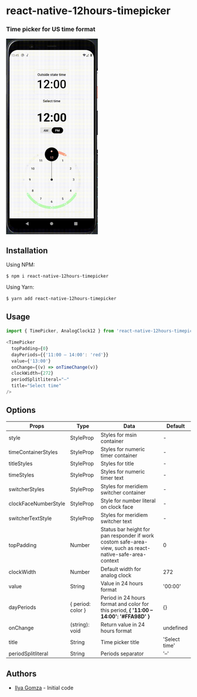 # react-native-12hours-timepicker

### Time picker for US time format

<img src="https://github.com/illi-homz/react-native-12hours-timepicker/blob/main/demo/assets/react-native-12hours-timepicker.gif?raw=true" width="250">
<br>

## Installation
Using NPM:
```
$ npm i react-native-12hours-timepicker
```

Using Yarn:
```
$ yarn add react-native-12hours-timepicker
```

## Usage
```javascript
import { TimePicker, AnalogClock12 } from 'react-native-12hours-timepicker'
```


```javascript
<TimePicker
  topPadding={0}
  dayPeriods={{'11:00 – 14:00': 'red'}}
  value={'13:00'}
  onChange={(v) => onTimeChange(v)}
  clockWidth={272}
  periodSplitliteral="–"
  title="Select time"
/>
```

## Options

| Props | Type | Data | Default |
| --- | --- | --- | --- |
| style | StyleProp | Styles for msin container | - |
| timeContainerStyles | StyleProp | Styles for numeric timer container | - |
| titleStyles | StyleProp | Styles for title | - |
| timeStyles | StyleProp | Styles for numeric timer text | - |
| switcherStyles | StyleProp | Styles for meridiem switcher container | - |
| clockFaceNumberStyle | StyleProp | Style for number literal on clock face | - |
| switcherTextStyle | StyleProp | Styles for meridiem switcher text | - |
| topPadding | Number | Status bar height for pan responder if work costom safe-area-view, such as react-native-safe-area-context | 0 |
| clockWidth | Number | Default width for analog clock | 272 |
| value | String | Value in 24 hours format | '00:00' |
| dayPeriods | { period: color } | Period in 24 hours format and color for this period, **{ '11:00 – 14:00': '#FFA98D' }** | {} |
| onChange | (string): void | Return value in 24 hours format | undefined |
| title | String | Time picker title | 'Select time' |
| periodSplitliteral | String | Periods separator | '–' |


## Authors

- [Ilya Gomza](https://github.com/illi-homz/) - Initial code